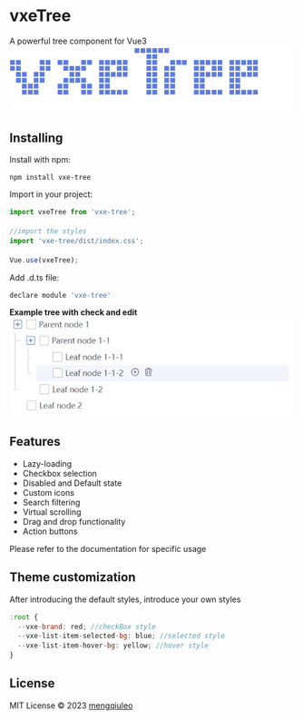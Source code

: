 # vxeTree
A powerful tree component for Vue3
![logo](assets/logo.svg)

## Installing
Install with npm:
```
npm install vxe-tree
```
Import in your project:
```js
import vxeTree from 'vxe-tree';
 
//import the styles
import 'vxe-tree/dist/index.css';

Vue.use(vxeTree);
```
Add .d.ts file:
```js
declare module 'vxe-tree'
```

**Example tree with check and edit**
![tree](assets/tree.jpg)

## Features
- Lazy-loading 
- Checkbox selection
- Disabled and Default state
- Custom icons
- Search filtering
- Virtual scrolling
- Drag and drop functionality
- Action buttons

Please refer to the documentation for specific usage

## Theme customization
After introducing the default styles, introduce your own styles
```js
:root {
  --vxe-brand: red; //checkBox style
  --vxe-list-item-selected-bg: blue; //selected style
  --vxe-list-item-hover-bg: yellow; //hover style
}
```


## License
MIT License © 2023 [mengqiuleo](https://github.com/mengqiuleo)